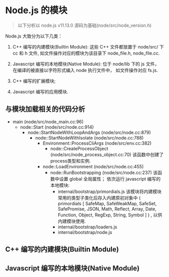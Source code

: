 # Node.js 的模块

> 以下分析以 node.js v11.13.0 源码为基础(node/src/node_version.h)

Node.js 大致分为以下几类：

1. C++ 编写的内建模块(Builtin Module):
这些 C++ 文件都放置于 node/src/ 下 cc 和 h 文件, 如文件操作对应的模块为该目录下 node_file.h, node_file.cc.

2. Javascript 编写的本地模块(Native Module):
位于 node/lib 下的 js 文件， 在编译的被直接以字符形式编入 node 执行文件中， 如文件操作对应 fs.js.

3. C++ 编写的扩展模块;

4. Javascript 编写的应用模块.

## 与模块加载相关的代码分析

- main (node/src/node_main.cc:96)
  - node::Start (node/src/node.cc:914)
    - node::StartNodeWithLoopAndArgs (node/src/node.cc:879)
      - node::StartNodeWithIsolate (node/src/node.cc:788)
        - Environment::ProcessCliArgs (node/src/env.cc:382)
          - node::CreateProcessObject (node/src/node_process_object.cc:70)
            该函数中创建了process类型和实例.
        - node::LoadEnvironment (node/src/node.cc:455)
          - node::RunBootstrapping (node/src/node.cc:237)
            该函数中设置 global 全局属性； 依次运行 javascript 编写的本地模块:
            * internal/bootstrap/primordials.js
              该模块将内建模块常用的类型子类化后存入内建原初对象中 ( primordials [ SafeMap, SafeWeakMap, SafeSet, SafePromise, JSON, Math, Reflect, Array, Date, Function, Object, RegExp, String, Symbol ] ) , 以供内建模块使用.
            * internal/bootstrap/loaders.js
            * internal/bootstrap/node.js


## C++ 编写的内建模块(Builtin Module)


## Javascript 编写的本地模块(Native Module)